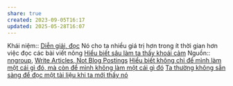 ```yaml
---
share: true
created: 2023-09-05T16:17
updated: 2025-05-28T16:07
---
```

Khái niệm:: [Diễn giải, đọc](../../../%CE%9E%20Kh%C3%A1i%20ni%E1%BB%87m/Nh%E1%BA%ADn%20th%E1%BB%A9c/Di%E1%BB%85n%20gi%E1%BA%A3i,%20%C4%91%E1%BB%8Dc.md)
Nó cho ta nhiều giá trị hơn trong ít thời gian hơn việc đọc các bài viết nông
[Hiểu biết sâu làm ta thấy khoái cảm](../../Khoa%20h%E1%BB%8Dc%20nh%E1%BA%ADn%20th%E1%BB%A9c/Hi%E1%BB%83u%20bi%E1%BA%BFt%20s%C3%A2u%20l%C3%A0m%20ta%20th%E1%BA%A5y%20kho%C3%A1i%20c%E1%BA%A3m.md)
Nguồn:: [nngroup](../../../%CE%9E%20Ngu%E1%BB%93n/nngroup.md), [Write Articles, Not Blog Postings](https://www.nngroup.com/articles/write-articles-not-blogs/)
[Hiểu biết không chỉ để mình làm một cái gì đó, mà còn để mình không làm một cái gì đó](../../H%E1%BB%8Dc%20t%E1%BA%ADp,%20hi%E1%BB%83u%20bi%E1%BA%BFt/Hi%E1%BB%83u%20bi%E1%BA%BFt%20kh%C3%B4ng%20ch%E1%BB%89%20%C4%91%E1%BB%83%20m%C3%ACnh%20l%C3%A0m%20m%E1%BB%99t%20c%C3%A1i%20g%C3%AC%20%C4%91%C3%B3,%20m%C3%A0%20c%C3%B2n%20%C4%91%E1%BB%83%20m%C3%ACnh%20kh%C3%B4ng%20l%C3%A0m%20m%E1%BB%99t%20c%C3%A1i%20g%C3%AC%20%C4%91%C3%B3.md)
[Ta thường không sẵn sàng để đọc một tài liệu khi ta mới thấy nó](./Ghi%20ch%C3%BA%20th%C3%B4ng%20tin/Ta%20th%C6%B0%E1%BB%9Dng%20kh%C3%B4ng%20s%E1%BA%B5n%20s%C3%A0ng%20%C4%91%E1%BB%83%20%C4%91%E1%BB%8Dc%20m%E1%BB%99t%20t%C3%A0i%20li%E1%BB%87u%20khi%20ta%20m%E1%BB%9Bi%20th%E1%BA%A5y%20n%C3%B3.md)